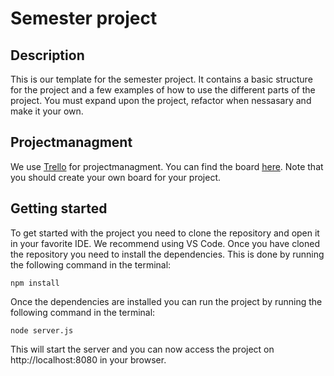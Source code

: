 # Semester project

## Description
This is our template for the semester project. It contains a basic structure for the project and a few examples of how to use the different parts of the project. You must expand upon the project, refactor when nessasary and make it your own.

## Projectmanagment
We use [Trello](https://trello.com/b/FHCiBdTb/demo) for projectmanagment. You can find the board [here](https://trello.com/b/FHCiBdTb/demo).
Note that you should create your own board for your project.

## Getting started
To get started with the project you need to clone the repository and open it in your favorite IDE. We recommend using VS Code.
Once you have cloned the repository you need to install the dependencies. This is done by running the following command in the terminal:
```
npm install
```
Once the dependencies are installed you can run the project by running the following command in the terminal:
```
node server.js
```
This will start the server and you can now access the project on http://localhost:8080 in your browser.
